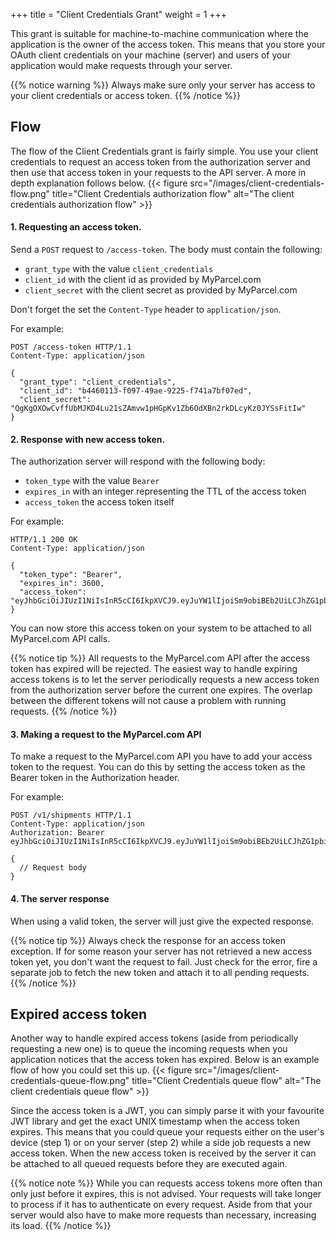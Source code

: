 +++
title = "Client Credentials Grant"
weight = 1
+++

This grant is suitable for machine-to-machine communication where the application is the owner of the access token. This means that you store your OAuth client credentials on your machine (server) and users of your application would make requests through your server.

{{% notice warning %}}
Always make sure only your server has access to your client credentials or access token.
{{% /notice %}} 

## Flow
The flow of the Client Credentials grant is fairly simple. You use your client credentials to request an access token from the authorization server and then use that access token in your requests to the API server. A more in depth explanation follows below.
{{< figure src="/images/client-credentials-flow.png" title="Client Credentials authorization flow" alt="The client credentials authorization flow" >}}

#### 1. Requesting an access token.
Send a `POST` request to `/access-token`. The body must contain the following:

- `grant_type` with the value `client_credentials`
- `client_id` with the client id as provided by MyParcel.com
- `client_secret` with the client secret as provided by MyParcel.com

Don't forget the set the `Content-Type` header to `application/json`.

For example:
```
POST /access-token HTTP/1.1
Content-Type: application/json

{
  "grant_type": "client_credentials",
  "client_id": "b4460113-f097-49ae-9225-f741a7bf07ed",
  "client_secret": "QgKgOXOwCvffUbMJKD4Lu21sZAmvw1pHGpKv1Zb6OdXBn2rkDLcyKz0JYSsFitIw"
}
```

#### 2. Response with new access token.
The authorization server will respond with the following body:

- `token_type` with the value `Bearer`
- `expires_in` with an integer representing the TTL of the access token
- `access_token` the access token itself

For example:
```
HTTP/1.1 200 OK
Content-Type: application/json

{
  "token_type": "Bearer",
  "expires_in": 3600,
  "access_token": "eyJhbGciOiJIUzI1NiIsInR5cCI6IkpXVCJ9.eyJuYW1lIjoiSm9obiBEb2UiLCJhZG1pbiI6dHJ1ZX0.OLvs36KmqB9cmsUrMpUutfhV52_iSz4bQMYJjkI_TLQ"
}
```

You can now store this access token on your system to be attached to all MyParcel.com API calls.

{{% notice tip %}}
All requests to the MyParcel.com API after the access token has expired will be rejected. The easiest way to handle expiring access tokens is to let the server periodically requests a new access token from the authorization server before the current one expires. The overlap between the different tokens will not cause a problem with running requests.
{{% /notice %}}

#### 3. Making a request to the MyParcel.com API
To make a request to the MyParcel.com API you have to add your access token to the request. You can do this by setting the access token as the Bearer token in the Authorization header.

For example:
```
POST /v1/shipments HTTP/1.1
Content-Type: application/json
Authorization: Bearer eyJhbGciOiJIUzI1NiIsInR5cCI6IkpXVCJ9.eyJuYW1lIjoiSm9obiBEb2UiLCJhZG1pbiI6dHJ1ZX0.OLvs36KmqB9cmsUrMpUutfhV52_iSz4bQMYJjkI_TLQ

{
  // Request body
}
```

#### 4. The server response
When using a valid token, the server will just give the expected response.

{{% notice tip %}}
Always check the response for an access token exception. If for some reason your server has not retrieved a new access token yet, you don't want the request to fail. Just check for the error, fire a separate job to fetch the new token and attach it to all pending requests.
{{% /notice %}}

## Expired access token
Another way to handle expired access tokens (aside from periodically requesting a new one) is to queue the incoming requests when you application notices that the access token has expired. Below is an example flow of how you could set this up.
{{< figure src="/images/client-credentials-queue-flow.png" title="Client Credentials queue flow" alt="The client credentials queue flow" >}}

Since the access token is a JWT, you can simply parse it with your favourite JWT library and get the exact UNIX timestamp when the access token expires. This means that you could queue your requests either on the user's device (step 1) or on your server (step 2) while a side job requests a new access token. When the new access token is received by the server it can be attached to all queued requests before they are executed again.

{{% notice note %}}
While you can requests access tokens more often than only just before it expires, this is not advised. Your requests will take longer to process if it has to authenticate on every request. Aside from that your server would also have to make more requests than necessary, increasing its load.
{{% /notice %}}
